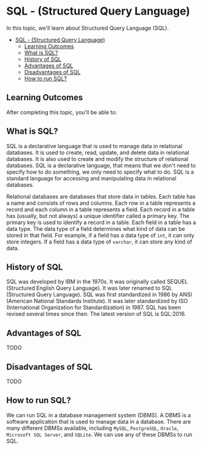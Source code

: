 # SQL - (Structured Query Language)

In this topic, we'll learn about Structured Query Language (SQL).

- [SQL - (Structured Query Language)](#sql---structured-query-language)
  - [Learning Outcomes](#learning-outcomes)
  - [What is SQL?](#what-is-sql)
  - [History of SQL](#history-of-sql)
  - [Advantages of SQL](#advantages-of-sql)
  - [Disadvantages of SQL](#disadvantages-of-sql)
  - [How to run SQL?](#how-to-run-sql)

## Learning Outcomes

After completing this topic, you'll be able to:


## What is SQL?

SQL is a declarative language that is used to manage data in relational databases. It is used to create, read, update, and delete data in relational databases. It is also used to create and modify the structure of relational databases. SQL is a declarative language, that means that we don't need to specify how to do something, we only need to specify what to do. SQL is a standard language for accessing and manipulating data in relational databases.

Relational databases are databases that store data in tables. Each table has a name and consists of rows and columns. Each row in a table represents a record and each column in a table represents a field. Each record in a table has (usually, but not always) a unique identifier called a primary key. The primary key is used to identify a record in a table. Each field in a table has a data type. The data type of a field determines what kind of data can be stored in that field. For example, if a field has a data type of `int`, it can only store integers. If a field has a data type of `varchar`, it can store any kind of data.

## History of SQL

SQL was developed by IBM in the 1970s. It was originally called SEQUEL (Structured English Query Language). It was later renamed to SQL (Structured Query Language). SQL was first standardized in 1986 by ANSI (American National Standards Institute). It was later standardized by ISO (International Organization for Standardization) in 1987. SQL has been revised several times since then. The latest version of SQL is SQL:2016.

## Advantages of SQL

TODO

## Disadvantages of SQL

TODO

## How to run SQL?

We can run SQL in a database management system (DBMS). A DBMS is a software application that is used to manage data in a database. There are many different DBMSs available, including `MySQL`, `PostgreSQL`, `Oracle`, `Microsoft SQL Server`, and `SQLite`. We can use any of these DBMSs to run SQL.

